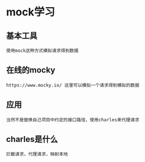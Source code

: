# mock学习
## 基本工具
    使用mock这种方式模拟请求得到数据
## 在线的mocky
    https://www.mocky.io/ 这里可以模拟一个请求得到模拟的数据
## 应用
    当然不是替换自己项目中约定的接口路径，使用charles来代理请求
## charles是什么
    拦截请求，代理请求，映射本地